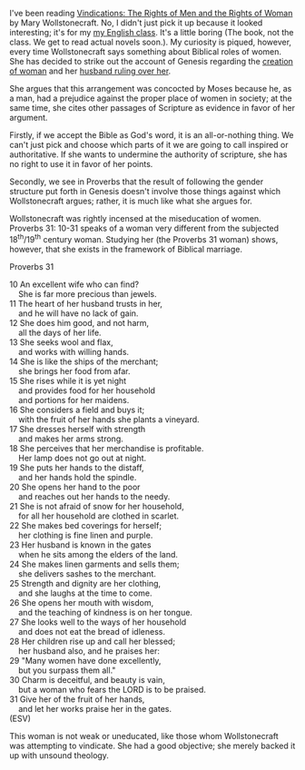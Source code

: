 I've been reading <a href="http://search.barnesandnoble.com/textbooks/booksearch/isbnInquiry.asp?isbn=1551110881">Vindications: The Rights of Men and the Rights of Woman</a> by Mary Wollstonecraft.  No, I didn't just pick it up because it looked interesting; it's for my <a href="http://staff.washington.edu/ldalley/">my English class</a>.  It's a little boring (The book, not the class.  We get to read actual novels soon.).  My curiosity is piqued, however, every time Wollstonecraft says something about Biblical roles of women.  She has decided to strike out the account of Genesis regarding the <a href="http://bible.gospelcom.net/cgi-bin/bible?passage=GEN+2&amp;version=ESV">creation of woman</a> and her <a href="http://bible.gospelcom.net/cgi-bin/bible?passage=GEN+3&amp;version=ESV">husband ruling over her</a>.

She argues that this arrangement was concocted by Moses because he, as a man, had a prejudice against the proper place of women in society; at the same time, she cites other passages of Scripture as evidence in favor of her argument.

Firstly, if we accept the Bible as God's word, it is an all-or-nothing thing.  We can't just pick and choose which parts of it we are going to call inspired or authoritative.  If she wants to undermine the authority of scripture, she has no right to use it in favor of her points.

Secondly, we see in Proverbs that the result of following the gender structure put forth in Genesis doesn't involve those things against which Wollstonecraft argues; rather, it is much like what she argues for.

Wollstonecraft was rightly incensed at the miseducation of women.  Proverbs 31: 10-31 speaks of a woman very different from the subjected 18<sup>th</sup>/19<sup>th</sup> century woman.  Studying her (the Proverbs 31 woman) shows, however, that she exists in the framework of Biblical marriage.

Proverbs 31

10 An excellent wife who can find?<br/>
&nbsp;&nbsp;&nbsp;&nbsp;She is far more precious than jewels.<br/>
11 The heart of her husband trusts in her,<br/>
&nbsp;&nbsp;&nbsp;&nbsp;and he will have no lack of gain.<br/>
12 She does him good, and not harm,<br/>
&nbsp;&nbsp;&nbsp;&nbsp;all the days of her life.<br/>
13 She seeks wool and flax,<br/>
&nbsp;&nbsp;&nbsp;&nbsp;and works with willing hands.<br/>
14 She is like the ships of the merchant;<br/>
&nbsp;&nbsp;&nbsp;&nbsp;she brings her food from afar.<br/>
15 She rises while it is yet night<br/>
&nbsp;&nbsp;&nbsp;&nbsp;and provides food for her household<br/>
&nbsp;&nbsp;&nbsp;&nbsp;and portions for her maidens.<br/>
16 She considers a field and buys it;<br/>
&nbsp;&nbsp;&nbsp;&nbsp;with the fruit of her hands she plants a vineyard.<br/>
17 She dresses herself with strength<br/>
&nbsp;&nbsp;&nbsp;&nbsp;and makes her arms strong.<br/>
18 She perceives that her merchandise is profitable.<br/>
&nbsp;&nbsp;&nbsp;&nbsp;Her lamp does not go out at night.<br/>
19 She puts her hands to the distaff,<br/>
&nbsp;&nbsp;&nbsp;&nbsp;and her hands hold the spindle.<br/>
20 She opens her hand to the poor<br/>
&nbsp;&nbsp;&nbsp;&nbsp;and reaches out her hands to the needy.<br/>
21 She is not afraid of snow for her household,<br/>
&nbsp;&nbsp;&nbsp;&nbsp;for all her household are clothed in scarlet.<br/>
22 She makes bed coverings for herself;<br/>
&nbsp;&nbsp;&nbsp;&nbsp;her clothing is fine linen and purple.<br/>
23 Her husband is known in the gates<br/>
&nbsp;&nbsp;&nbsp;&nbsp;when he sits among the elders of the land.<br/>
24 She makes linen garments and sells them;<br/>
&nbsp;&nbsp;&nbsp;&nbsp;she delivers sashes to the merchant.<br/>
25 Strength and dignity are her clothing,<br/>
&nbsp;&nbsp;&nbsp;&nbsp;and she laughs at the time to come.<br/>
26 She opens her mouth with wisdom,<br/>
&nbsp;&nbsp;&nbsp;&nbsp;and the teaching of kindness is on her tongue.<br/>
27 She looks well to the ways of her household<br/>
&nbsp;&nbsp;&nbsp;&nbsp;and does not eat the bread of idleness.<br/>
28 Her children rise up and call her blessed;<br/>
&nbsp;&nbsp;&nbsp;&nbsp;her husband also, and he praises her:<br/>
29 "Many women have done excellently,<br/>
&nbsp;&nbsp;&nbsp;&nbsp;but you surpass them all."<br/>
30 Charm is deceitful, and beauty is vain,<br/>
&nbsp;&nbsp;&nbsp;&nbsp;but a woman who fears the LORD is to be praised.<br/>
31 Give her of the fruit of her hands,<br/>
&nbsp;&nbsp;&nbsp;&nbsp;and let her works praise her in the gates.<br/>
(ESV)

This woman is not weak or uneducated, like those whom Wollstonecraft was attempting to vindicate.  She had a good objective; she merely backed it up with unsound theology.